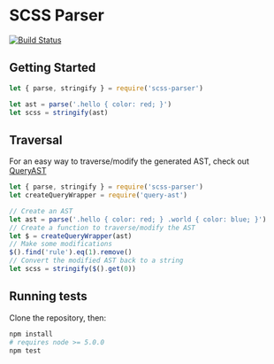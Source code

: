 # SCSS Parser

[![Build Status](https://travis-ci.org/salesforce-ux/scss-parser.svg?branch=master)](https://travis-ci.org/salesforce-ux/scss-parser)

## Getting Started

```javascript
let { parse, stringify } = require('scss-parser')

let ast = parse('.hello { color: red; }')
let scss = stringify(ast)
```

## Traversal

For an easy way to traverse/modify the generated AST, check out [QueryAST](https://github.com/salesforce-ux/query-ast)

```javascript
let { parse, stringify } = require('scss-parser')
let createQueryWrapper = require('query-ast')

// Create an AST
let ast = parse('.hello { color: red; } .world { color: blue; }')
// Create a function to traverse/modify the AST
let $ = createQueryWrapper(ast)
// Make some modifications
$().find('rule').eq(1).remove()
// Convert the modified AST back to a string
let scss = stringify($().get(0))
```

## Running tests

Clone the repository, then:

```bash
npm install
# requires node >= 5.0.0
npm test
```

